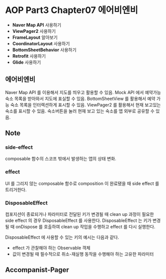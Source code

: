 # AOP Part3 Chapter07 에어비엔비

- **Naver Map API** 사용하기
- **ViewPager2** 사용하기
- **FrameLayout** 알아보기
- **CoordinatorLayout** 사용하기
- **BottomSheetBehavior** 사용하기
- **Retrofit** 사용하기
- **Glide** 사용하기

## 에어비엔비

Naver Map API 를 이용해서 지도를 띄우고 활용할 수 있음. Mock API 에서 예약가능 숙소 목록을 받아와서 지도에 표실할 수 있음. BottomSheetView 를
활용해서 예약 가능 숙소 목록을 인터렉션하게 표시할 수 있음. ViewPager2 를 활용해서 현재 보고있는 숙소를 표시할 수 있음. 숙소버튼을 눌러 현재 보고 있는 숙소를 앱
외부로 공유할 수 있음.

## Note

### side-effect

composable 함수의 스코프 밖에서 발생하는 앱의 상태 변화.

### effect

UI 를 그리지 않는 composable 함수로 composition 이 완료됐을 때 side effect 를 트리거한다.

### DisposableEffect

컴포지션이 종료되거나 파라미터로 전달된 키가 변경될 때 clean up 과정이 필요한 side effect 의 경우 DisposableEffect 를 사용한다.
DisposableEffect 는 키가 변경될 때 onDispose 를 호출하여 clean up 작업을 수행하고 effect 를 다시 실행한다.

DisposableEffect 에 사용할 수 있는 키의 예시는 다음과 같다.

- effect 가 관찰해야 하는 Observable 객체
- 값이 변경될 때 필수적으로 취소-재실행 동작을 수행해야 하는 고유한 파라미터

## Accompanist-Pager
